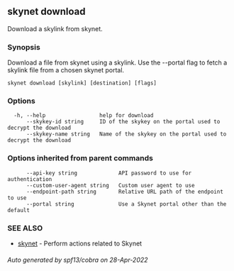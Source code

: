 ## skynet download

Download a skylink from skynet.

### Synopsis

Download a file from skynet using a skylink. Use the --portal flag to
fetch a skylink file from a chosen skynet portal.

```
skynet download [skylink] [destination] [flags]
```

### Options

```
  -h, --help                 help for download
      --skykey-id string     ID of the skykey on the portal used to decrypt the download
      --skykey-name string   Name of the skykey on the portal used to decrypt the download
```

### Options inherited from parent commands

```
      --api-key string             API password to use for authentication
      --custom-user-agent string   Custom user agent to use
      --endpoint-path string       Relative URL path of the endpoint to use
      --portal string              Use a Skynet portal other than the default
```

### SEE ALSO

* [skynet](skynet.md)	 - Perform actions related to Skynet

###### Auto generated by spf13/cobra on 28-Apr-2022
